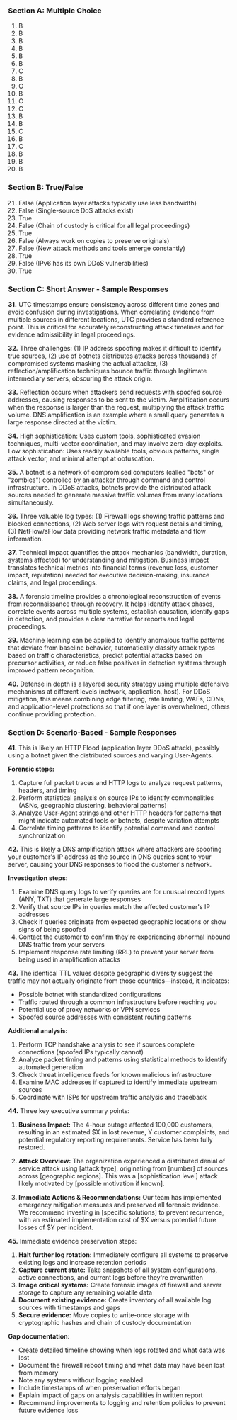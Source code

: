 ### Section A: Multiple Choice
1. B
2. B
3. B
4. B
5. B
6. B
7. C
8. B
9. C
10. B
11. C
12. C
13. B
14. B
15. C
16. B
17. C
18. B
19. B
20. B


### Section B: True/False
21. False (Application layer attacks typically use less bandwidth)
22. False (Single-source DoS attacks exist)
23. True
24. False (Chain of custody is critical for all legal proceedings)
25. True
26. False (Always work on copies to preserve originals)
27. False (New attack methods and tools emerge constantly)
28. True
29. False (IPv6 has its own DDoS vulnerabilities)
30. True

### Section C: Short Answer - Sample Responses

**31.** UTC timestamps ensure consistency across different time zones and avoid confusion during investigations. When correlating evidence from multiple sources in different locations, UTC provides a standard reference point. This is critical for accurately reconstructing attack timelines and for evidence admissibility in legal proceedings.

**32.** Three challenges: (1) IP address spoofing makes it difficult to identify true sources, (2) use of botnets distributes attacks across thousands of compromised systems masking the actual attacker, (3) reflection/amplification techniques bounce traffic through legitimate intermediary servers, obscuring the attack origin.

**33.** Reflection occurs when attackers send requests with spoofed source addresses, causing responses to be sent to the victim. Amplification occurs when the response is larger than the request, multiplying the attack traffic volume. DNS amplification is an example where a small query generates a large response directed at the victim.

**34.** High sophistication: Uses custom tools, sophisticated evasion techniques, multi-vector coordination, and may involve zero-day exploits. Low sophistication: Uses readily available tools, obvious patterns, single attack vector, and minimal attempt at obfuscation.

**35.** A botnet is a network of compromised computers (called "bots" or "zombies") controlled by an attacker through command and control infrastructure. In DDoS attacks, botnets provide the distributed attack sources needed to generate massive traffic volumes from many locations simultaneously.

**36.** Three valuable log types: (1) Firewall logs showing traffic patterns and blocked connections, (2) Web server logs with request details and timing, (3) NetFlow/sFlow data providing network traffic metadata and flow information.

**37.** Technical impact quantifies the attack mechanics (bandwidth, duration, systems affected) for understanding and mitigation. Business impact translates technical metrics into financial terms (revenue loss, customer impact, reputation) needed for executive decision-making, insurance claims, and legal proceedings.

**38.** A forensic timeline provides a chronological reconstruction of events from reconnaissance through recovery. It helps identify attack phases, correlate events across multiple systems, establish causation, identify gaps in detection, and provides a clear narrative for reports and legal proceedings.

**39.** Machine learning can be applied to identify anomalous traffic patterns that deviate from baseline behavior, automatically classify attack types based on traffic characteristics, predict potential attacks based on precursor activities, or reduce false positives in detection systems through improved pattern recognition.

**40.** Defense in depth is a layered security strategy using multiple defensive mechanisms at different levels (network, application, host). For DDoS mitigation, this means combining edge filtering, rate limiting, WAFs, CDNs, and application-level protections so that if one layer is overwhelmed, others continue providing protection.

### Section D: Scenario-Based - Sample Responses

**41.** This is likely an HTTP Flood (application layer DDoS attack), possibly using a botnet given the distributed sources and varying User-Agents.

**Forensic steps:**
1. Capture full packet traces and HTTP logs to analyze request patterns, headers, and timing
2. Perform statistical analysis on source IPs to identify commonalities (ASNs, geographic clustering, behavioral patterns)
3. Analyze User-Agent strings and other HTTP headers for patterns that might indicate automated tools or botnets, despite variation attempts
4. Correlate timing patterns to identify potential command and control synchronization

**42.** This is likely a DNS amplification attack where attackers are spoofing your customer's IP address as the source in DNS queries sent to your server, causing your DNS responses to flood the customer's network.

**Investigation steps:**
1. Examine DNS query logs to verify queries are for unusual record types (ANY, TXT) that generate large responses
2. Verify that source IPs in queries match the affected customer's IP addresses
3. Check if queries originate from expected geographic locations or show signs of being spoofed
4. Contact the customer to confirm they're experiencing abnormal inbound DNS traffic from your servers
5. Implement response rate limiting (RRL) to prevent your server from being used in amplification attacks

**43.** The identical TTL values despite geographic diversity suggest the traffic may not actually originate from those countries—instead, it indicates:
- Possible botnet with standardized configurations
- Traffic routed through a common infrastructure before reaching you
- Potential use of proxy networks or VPN services
- Spoofed source addresses with consistent routing patterns

**Additional analysis:**
1. Perform TCP handshake analysis to see if sources complete connections (spoofed IPs typically cannot)
2. Analyze packet timing and patterns using statistical methods to identify automated generation
3. Check threat intelligence feeds for known malicious infrastructure
4. Examine MAC addresses if captured to identify immediate upstream sources
5. Coordinate with ISPs for upstream traffic analysis and traceback

**44.** Three key executive summary points:

1. **Business Impact:** The 4-hour outage affected 100,000 customers, resulting in an estimated $X in lost revenue, Y customer complaints, and potential regulatory reporting requirements. Service has been fully restored.

2. **Attack Overview:** The organization experienced a distributed denial of service attack using [attack type], originating from [number] of sources across [geographic regions]. This was a [sophistication level] attack likely motivated by [possible motivation if known].

3. **Immediate Actions & Recommendations:** Our team has implemented emergency mitigation measures and preserved all forensic evidence. We recommend investing in [specific solutions] to prevent recurrence, with an estimated implementation cost of $X versus potential future losses of $Y per incident.

**45.** Immediate evidence preservation steps:

1. **Halt further log rotation:** Immediately configure all systems to preserve existing logs and increase retention periods
2. **Capture current state:** Take snapshots of all system configurations, active connections, and current logs before they're overwritten
3. **Image critical systems:** Create forensic images of firewall and server storage to capture any remaining volatile data
4. **Document existing evidence:** Create inventory of all available log sources with timestamps and gaps
5. **Secure evidence:** Move copies to write-once storage with cryptographic hashes and chain of custody documentation

**Gap documentation:**
- Create detailed timeline showing when logs rotated and what data was lost
- Document the firewall reboot timing and what data may have been lost from memory
- Note any systems without logging enabled
- Include timestamps of when preservation efforts began
- Explain impact of gaps on analysis capabilities in written report
- Recommend improvements to logging and retention policies to prevent future evidence loss